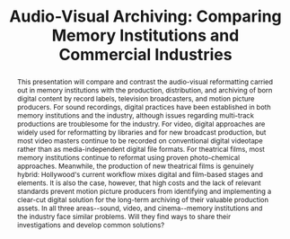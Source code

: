 ---
abstract: 'This presentation will compare and contrast the audio-visual reformatting
  carried out in memory institutions with the production, distribution, and archiving
  of born digital content by record labels, television broadcasters, and motion picture
  producers. For sound recordings, digital practices have been established in both
  memory institutions and the industry, although issues regarding multi-track productions
  are troublesome for the industry. For video, digital approaches are widely used
  for reformatting by libraries and for new broadcast production, but most video masters
  continue to be recorded on conventional digital videotape rather than as media-independent
  digital file formats. For theatrical films, most memory institutions continue to
  reformat using proven photo-chemical approaches.  Meanwhile, the production of new
  theatrical films is genuinely hybrid: Hollywood''s current workflow mixes digital
  and film-based stages and elements. It is also the case, however, that high costs
  and the lack of relevant standards prevent motion picture producers from identifying
  and implementing a clear-cut digital solution for the long-term archiving of their
  valuable production assets. In all three areas--sound, video, and cinema--memory
  institutions and the industry face similar problems. Will they find ways to share
  their investigations and develop common solutions?'
creators:
- Carl Fleischhauer
date: null
document_url: https://services.phaidra.univie.ac.at/api/object/o:294547/download
grand_parent: iPRES
institutions: []
keywords:
- ithaca
landing_page_url: https://phaidra.univie.ac.at/o:294547
language: eng
layout: publication
license: CC BY-SA 3.0 AT
notes_url: null
parent: iPRES 2006
publication_type: presentation
size: 3504446
slides_url: null
source_name: iPRES
stream_url: null
title: 'Audio-Visual Archiving: Comparing Memory Institutions and Commercial Industries'
year: 2006
---